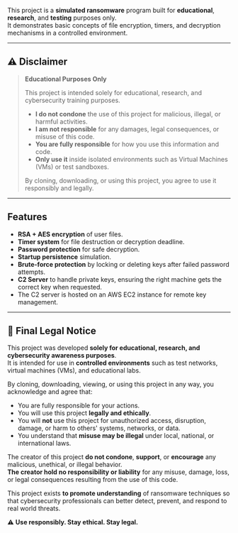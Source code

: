 This project is a **simulated ransomware** program built for **educational**, **research**, and **testing** purposes only.  
It demonstrates basic concepts of file encryption, timers, and decryption mechanisms in a controlled environment.

---

## ⚠️ Disclaimer

> **Educational Purposes Only**  
> 
> This project is intended solely for educational, research, and cybersecurity training purposes.  
> 
> - **I do not condone** the use of this project for malicious, illegal, or harmful activities.
> - **I am not responsible** for any damages, legal consequences, or misuse of this code.
> - **You are fully responsible** for how you use this information and code.
> - **Only use it** inside isolated environments such as Virtual Machines (VMs) or test sandboxes.
> 
> By cloning, downloading, or using this project, you agree to use it responsibly and legally.

---

## Features

- **RSA + AES encryption** of user files.
- **Timer system** for file destruction or decryption deadline.
- **Password protection** for safe decryption.
- **Startup persistence** simulation.
- **Brute-force protection** by locking or deleting keys after failed password attempts.
- **C2 Server** to handle private keys, ensuring the right machine gets the correct key when requested.
- The C2 server is hosted on an AWS EC2 instance for remote key management.

---

## 📜 Final Legal Notice

This project was developed **solely for educational, research, and cybersecurity awareness purposes**.  
It is intended for use in **controlled environments** such as test networks, virtual machines (VMs), and educational labs.

By cloning, downloading, viewing, or using this project in any way, you acknowledge and agree that:
- You are fully responsible for your actions.
- You will use this project **legally and ethically**.
- You will **not** use this project for unauthorized access, disruption, damage, or harm to others' systems, networks, or data.
- You understand that **misuse may be illegal** under local, national, or international laws.

The creator of this project **do not condone**, **support**, or **encourage** any malicious, unethical, or illegal behavior.  
**The creator hold no responsibility or liability** for any misuse, damage, loss, or legal consequences resulting from the use of this code.

This project exists **to promote understanding** of ransomware techniques so that cybersecurity professionals can better detect, prevent, and respond to real world threats.

⚠️ **Use responsibly. Stay ethical. Stay legal.**
